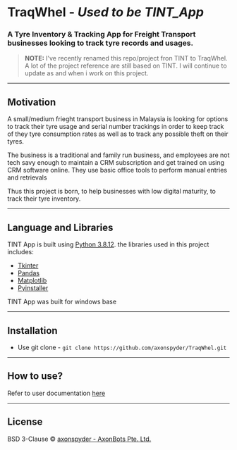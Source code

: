 [//]: <> (Project Title)
# TraqWhel - *Used to be TINT_App*
### A Tyre Inventory & Tracking App for Freight Transport businesses looking to track tyre records and usages.

> **NOTE:**
> I've recently renamed this repo/project fron TINT to TraqWhel. A lot of the project reference are still based on TINT. I will continue to update as and when i work on this project.

[//]: <> (Build Status)

---
[//]: <> (Motivation)
## Motivation
A small/medium frieght transport business in Malaysia is looking for options to track their tyre usage and serial number trackings in order to keep track of they tyre consumption rates as well as to track any possible theft on their tyres.

The business is a traditional and family run business, and employees are not tech savy enough to maintain a CRM subscription and get trained on using CRM software online. They use basic office tools to perform manual entries and retrievals

Thus this project is born, to help businesses with low digital maturity, to track their tyre inventory.

---
[//]: <> (Framework Used)
## Language and Libraries
TINT App is built using [Python 3.8.12](https://docs.python.org/3.8/). the libraries used in this project includes:
- [Tkinter](https://docs.python.org/3.8/library/tk.html)
- [Pandas](https://pandas.pydata.org/)
- [Matplotlib](https://matplotlib.org/)
- [Pyinstaller](https://www.pyinstaller.org/)

TINT App was built for windows base

---
[//]: <> (Installation)
## Installation
- Use git clone - `git clone https://github.com/axonspyder/TraqWhel.git`

---
[//]: <> (How to use?)
## How to use?
Refer to user documentation [here](https://spydermaxi.github.io/TraqWhel/)

---
[//]: <> (License)
## License
BSD 3-Clause © [axonspyder - AxonBots Pte. Ltd.](https://github.com/axonspyder)
